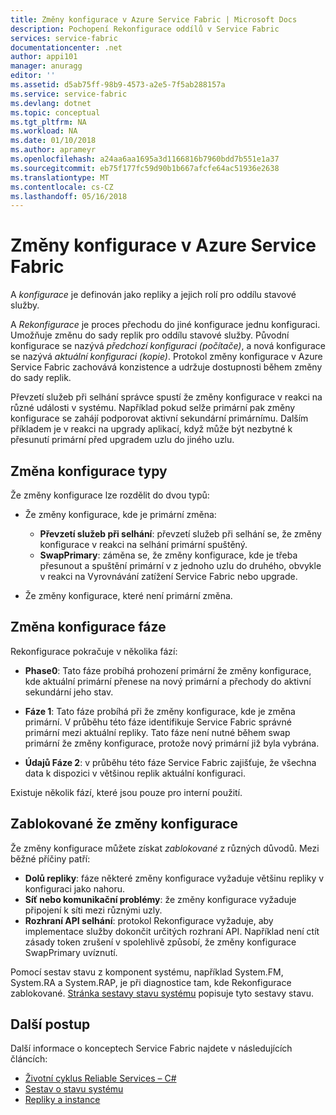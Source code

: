 ```yaml
---
title: Změny konfigurace v Azure Service Fabric | Microsoft Docs
description: Pochopení Rekonfigurace oddílů v Service Fabric
services: service-fabric
documentationcenter: .net
author: appi101
manager: anuragg
editor: ''
ms.assetid: d5ab75ff-98b9-4573-a2e5-7f5ab288157a
ms.service: service-fabric
ms.devlang: dotnet
ms.topic: conceptual
ms.tgt_pltfrm: NA
ms.workload: NA
ms.date: 01/10/2018
ms.author: aprameyr
ms.openlocfilehash: a24aa6aa1695a3d1166816b7960bdd7b551e1a37
ms.sourcegitcommit: eb75f177fc59d90b1b667afcfe64ac51936e2638
ms.translationtype: MT
ms.contentlocale: cs-CZ
ms.lasthandoff: 05/16/2018
---
```

# <a name="reconfiguration-in-azure-service-fabric"></a>Změny konfigurace v Azure Service Fabric
A *konfigurace* je definován jako repliky a jejich rolí pro oddílu stavové služby.

A *Rekonfigurace* je proces přechodu do jiné konfigurace jednu konfiguraci. Umožňuje změnu do sady replik pro oddílu stavové služby. Původní konfigurace se nazývá *předchozí konfiguraci (počítače)*, a nová konfigurace se nazývá *aktuální konfiguraci (kopie)*. Protokol změny konfigurace v Azure Service Fabric zachovává konzistence a udržuje dostupnosti během změny do sady replik.

Převzetí služeb při selhání správce spustí že změny konfigurace v reakci na různé události v systému. Například pokud selže primární pak změny konfigurace se zahájí podporovat aktivní sekundární primárnímu. Dalším příkladem je v reakci na upgrady aplikací, když může být nezbytné k přesunutí primární před upgradem uzlu do jiného uzlu.

## <a name="reconfiguration-types"></a>Změna konfigurace typy
Že změny konfigurace lze rozdělit do dvou typů:

- Že změny konfigurace, kde je primární změna:
    - **Převzetí služeb při selhání**: převzetí služeb při selhání se, že změny konfigurace v reakci na selhání primární spuštěný.
    - **SwapPrimary**: záměna se, že změny konfigurace, kde je třeba přesunout a spuštění primární v z jednoho uzlu do druhého, obvykle v reakci na Vyrovnávání zatížení Service Fabric nebo upgrade.

- Že změny konfigurace, které není primární změna.

## <a name="reconfiguration-phases"></a>Změna konfigurace fáze
Rekonfigurace pokračuje v několika fází:

- **Phase0**: Tato fáze probíhá prohození primární že změny konfigurace, kde aktuální primární přenese na nový primární a přechody do aktivní sekundární jeho stav.

- **Fáze 1**: Tato fáze probíhá při že změny konfigurace, kde je změna primární. V průběhu této fáze identifikuje Service Fabric správné primární mezi aktuální repliky. Tato fáze není nutné během swap primární že změny konfigurace, protože nový primární již byla vybrána. 

- **Údajů Fáze 2**: v průběhu této fáze Service Fabric zajišťuje, že všechna data k dispozici v většinou replik aktuální konfiguraci.

Existuje několik fází, které jsou pouze pro interní použití.

## <a name="stuck-reconfigurations"></a>Zablokované že změny konfigurace
Že změny konfigurace můžete získat *zablokované* z různých důvodů. Mezi běžné příčiny patří:

- **Dolů repliky**: fáze některé změny konfigurace vyžaduje většinu repliky v konfiguraci jako nahoru.
- **Síť nebo komunikační problémy**: že změny konfigurace vyžaduje připojení k síti mezi různými uzly.
- **Rozhraní API selhání**: protokol Rekonfigurace vyžaduje, aby implementace služby dokončit určitých rozhraní API. Například není ctít zásady token zrušení v spolehlivě způsobí, že změny konfigurace SwapPrimary uvíznutí.

Pomocí sestav stavu z komponent systému, například System.FM, System.RA a System.RAP, je při diagnostice tam, kde Rekonfigurace zablokované. [Stránka sestavy stavu systému](service-fabric-understand-and-troubleshoot-with-system-health-reports.md) popisuje tyto sestavy stavu.

## <a name="next-steps"></a>Další postup
Další informace o konceptech Service Fabric najdete v následujících článcích:

- [Životní cyklus Reliable Services – C#](service-fabric-reliable-services-lifecycle.md)
- [Sestav o stavu systému](service-fabric-understand-and-troubleshoot-with-system-health-reports.md)
- [Repliky a instance](service-fabric-concepts-replica-lifecycle.md)
